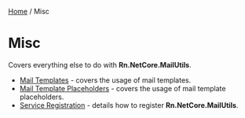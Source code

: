 [Home](/README.md) / Misc

# Misc
Covers everything else to do with **Rn.NetCore.MailUtils**.

- [Mail Templates](/docs/misc/MailTemplates.md) - covers the usage of mail templates.
- [Mail Template Placeholders](/docs/misc/MailTemplatePlaceholders.md) - covers the usage of mail template placeholders.
- [Service Registration](/docs/misc/ServiceRegistration.md) - details how to register **Rn.NetCore.MailUtils**.

